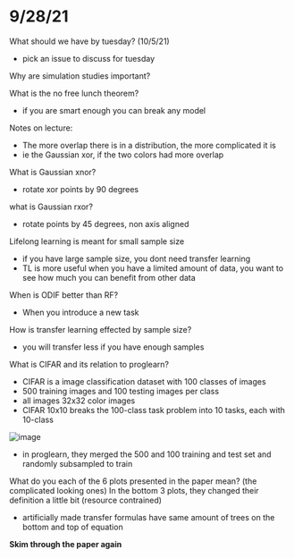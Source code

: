# 9/28/21
What should we have by tuesday? (10/5/21)
- pick an issue to discuss for tuesday

Why are simulation studies important?

What is the no free lunch theorem?
- if you are smart enough you can break any model

Notes on lecture:
- The more overlap there is in a distribution, the more complicated it is
- ie the Gaussian xor, if the two colors had more overlap

What is Gaussian xnor?
- rotate xor points by 90 degrees

what is Gaussian rxor?
- rotate points by 45 degrees, non axis aligned

Lifelong learning is meant for small sample size
- if you have large sample size, you dont need transfer learning
- TL is more useful when you have a limited amount of data, you want to see how much you can benefit from other data

When is ODIF better than RF?
- When you introduce a new task

How is transfer learning effected by sample size?
- you will transfer less if you have enough samples

What is CIFAR and its relation to proglearn?
- CIFAR is a image classification dataset with 100 classes of images
- 500 training images and 100 testing images per class
- all images 32x32 color images
- CIFAR 10x10 breaks the 100-class task problem into 10 tasks, each with 10-class

![image](https://user-images.githubusercontent.com/89429238/135508595-4ab905fa-8b24-4078-a0e9-9e2a5ba2b89a.png)

- in proglearn, they merged the 500 and 100 training and test set and randomly subsampled to train

What do you each of the 6 plots presented in the paper mean? (the complicated looking ones)
In the bottom 3 plots, they changed their definition a little bit (resource contrained)
- artificially made transfer formulas have same amount of trees on the bottom and top of equation

**Skim through the paper again**
